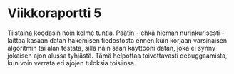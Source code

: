 # Viikkoraportti 5

Tiistaina koodasin noin kolme tuntia. Päätin - ehkä hieman nurinkurisesti - laittaa kasaan datan hakemisen tiedostosta ennen kuin korjaan varsinaisen algoritmin tai alan testata, sillä näin saan käyttööni datan, joka ei synny jokaisen ajon alussa tyhjästä. Tämä helpottaa toivottavasti debuggaamista, kun voin verrata eri ajojen tuloksia toisiinsa.
